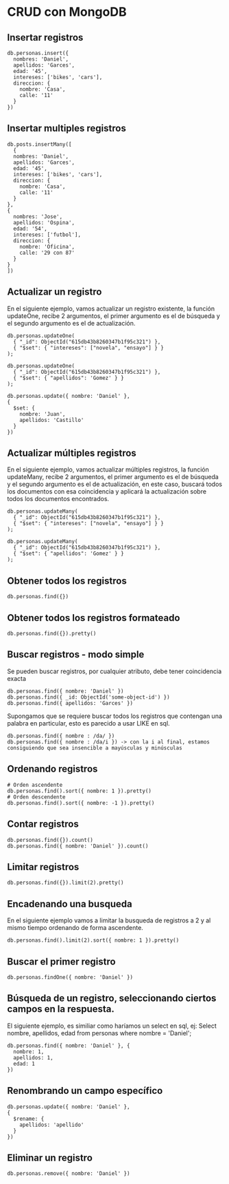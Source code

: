 
# CRUD con MongoDB

## Insertar registros
```
db.personas.insert({
  nombres: 'Daniel',
  apellidos: 'Garces',
  edad: '45',
  intereses: ['bikes', 'cars'],
  direccion: {
    nombre: 'Casa',
    calle: '11'
  }
})
```

## Insertar multiples registros

```
db.posts.insertMany([
  {
  nombres: 'Daniel',
  apellidos: 'Garces',
  edad: '45',
  intereses: ['bikes', 'cars'],
  direccion: {
    nombre: 'Casa',
    calle: '11'
  }
},
{
  nombres: 'Jose',
  apellidos: 'Ospina',
  edad: '54',
  intereses: ['futbol'],
  direccion: {
    nombre: 'Oficina',
    calle: '29 con 87'
  }
}
])
```

## Actualizar un registro
En el siguiente ejemplo, vamos actualizar un registro existente, la función updateOne, recibe 2 argumentos, el primer argumento es el de búsqueda y el segundo argumento es el de actualización.
```
db.personas.updateOne(
  { "_id": ObjectId("615db43b8260347b1f95c321") },
  { "$set": { "intereses": ["novela", "ensayo"] } }
);

db.personas.updateOne(
  { "_id": ObjectId("615db43b8260347b1f95c321") },
  { "$set": { "apellidos": 'Gomez' } }
);

db.personas.update({ nombre: 'Daniel' },
{
  $set: {
    nombre: 'Juan',
    apellidos: 'Castillo'
  }
})
```

## Actualizar múltiples registros
En el siguiente ejemplo, vamos actualizar múltiples registros, la función updateMany, recibe 2 argumentos, el primer argumento es el de búsqueda y el segundo argumento es el de actualización, en este caso, buscará todos los documentos con esa coincidencia y aplicará la actualización sobre todos los documentos encontrados.
```
db.personas.updateMany(
  { "_id": ObjectId("615db43b8260347b1f95c321") },
  { "$set": { "intereses": ["novela", "ensayo"] } }
);

db.personas.updateMany(
  { "_id": ObjectId("615db43b8260347b1f95c321") },
  { "$set": { "apellidos": 'Gomez' } }
);
```

## Obtener todos los registros

```
db.personas.find({})
```

## Obtener todos los registros formateado

```
db.personas.find({}).pretty()
```

## Buscar registros - modo simple
Se pueden buscar registros, por cualquier atributo, debe tener coincidencia exacta
```
db.personas.find({ nombre: 'Daniel' })
db.personas.find({ _id: ObjectId('some-object-id') })
db.personas.find({ apellidos: 'Garces' })
```
Supongamos que se requiere buscar todos los registros que contengan una palabra en particular, esto es parecido a usar LIKE en sql.
```
db.personas.find({ nombre : /da/ })
db.personas.find({ nombre : /da/i }) -> con la i al final, estamos consiguiendo que sea insencible a mayúsculas y minúsculas
```


## Ordenando registros 

```
# Orden ascendente
db.personas.find().sort({ nombre: 1 }).pretty()
# Orden descendente
db.personas.find().sort({ nombre: -1 }).pretty()
```

## Contar registros

```
db.personas.find({}).count()
db.personas.find({ nombre: 'Daniel' }).count()
```

## Limitar registros

```
db.personas.find({}).limit(2).pretty()
```

## Encadenando una busqueda
En el siguiente ejemplo vamos a limitar la busqueda de registros a 2 y al mismo tiempo ordenando de forma ascendente.
```
db.personas.find().limit(2).sort({ nombre: 1 }).pretty()
```

## Buscar el primer registro

```
db.personas.findOne({ nombre: 'Daniel' })
```

## Búsqueda de un registro, seleccionando ciertos campos en la respuesta.
El siguiente ejemplo, es similiar como haríamos un select en sql, ej: Select nombre, apellidos, edad from personas where nombre = 'Daniel';
```
db.personas.find({ nombre: 'Daniel' }, {
  nombre: 1,
  apellidos: 1,
  edad: 1
})
```

## Renombrando un campo específico

```
db.personas.update({ nombre: 'Daniel' },
{
  $rename: {
    apellidos: 'apellido'
  }
})
```

## Eliminar un registro

```
db.personas.remove({ nombre: 'Daniel' })
```
